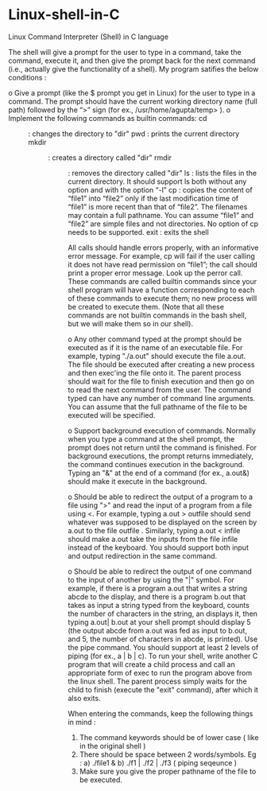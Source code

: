 # Linux-shell-in-C
Linux Command Interpreter (Shell) in C language

The shell will give a prompt for the user to type in a command, take the command, execute it, and then give the prompt back for the next command (i.e., actually give the functionality of a shell).
My program satifies the below conditions :

o Give a prompt (like the $ prompt you get in Linux) for the user to type in a command. The prompt should have the current working directory name (full path) followed by the “>” sign (for ex., /usr/home/agupta/temp> ).
o Implement the following commands as builtin commands:
  cd <dir> : changes the directory to "dir"
  pwd : prints the current directory
  mkdir <dir> : creates a directory called "dir"
  rmdir <dir> : removes the directory called "dir"
  ls : lists the files in the current directory. It should support ls both without any
option and with the option “-l”
  cp <file1> <file2>: copies the content of “file1” into “file2” only if the last
modification time of “file1” is more recent than that of “file2”. The filenames
may contain a full pathname. You can assume “file1” and “file2” are simple files
and not directories. No option of cp needs to be supported.
  exit : exits the shell

All calls should handle errors properly, with an informative error message. For example,
cp will fail if the user calling it does not have read permission on “file1”; the call should
print a proper error message. Look up the perror call.
These commands are called builtin commands since your shell program will have a
function corresponding to each of these commands to execute them; no new process will
be created to execute them. (Note that all these commands are not builtin commands in
the bash shell, but we will make them so in our shell).

o Any other command typed at the prompt should be executed as if it is the name of an
executable file. For example, typing "./a.out" should execute the file a.out. The file
should be executed after creating a new process and then exec'ing the file onto it. The
parent process should wait for the file to finish execution and then go on to read the next
command from the user. The command typed can have any number of command line
arguments. You can assume that the full pathname of the file to be executed will be
specified.

o Support background execution of commands. Normally when you type a command at
the shell prompt, the prompt does not return until the command is finished. For
background executions, the prompt returns immediately, the command continues
execution in the background. Typing an "&" at the end of a command (for ex., a.out&)
should make it execute in the background.

o Should be able to redirect the output of a program to a file using ">" and read the input
of a program from a file using <. For example, typing 
a.out > outfile
should send whatever was supposed to be displayed on the screen by a.out to the file outfile .
Similarly, typing 
a.out < infile 
should make a.out take the inputs from the file infile instead of the keyboard. You should support both input 
and output redirection in the same command.

o Should be able to redirect the output of one command to the input of another by using
the "|" symbol. For example, if there is a program a.out that writes a string abcde to
the display, and there is a program b.out that takes as input a string typed from the
keyboard, counts the number of characters in the string, an displays it, then typing 
a.out| b.out
at your shell prompt should display 5 (the output abcde from a.out was fed as
input to b.out, and 5, the number of characters in abcde, is printed). Use the pipe
command. You should support at least 2 levels of piping (for ex., a | b | c).
To run your shell, write another C program that will create a child process and call an
appropriate form of exec to run the program above from the linux shell. The parent process
simply waits for the child to finish (execute the "exit" command), after which it also exits.

When entering the commands, keep the following things in mind :
1. The command keywords should be of lower case ( like in the original shell )
2. There should be space between 2 words/symbols.
   Eg : a)  ./file1 &
        b)  ./f1 | ./f2 | ./f3  ( piping seqeunce )
3. Make sure you give the proper pathname of the file to be executed.






